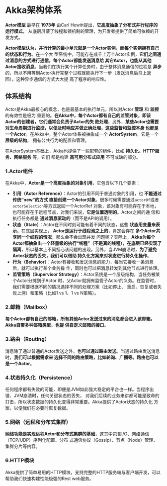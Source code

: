 Akka架构体系
================================================================================
**Actor模型** 最早在 **1973年** 由Carl Hewitt提出，**它高度抽象了分布式并行程序的运行模式**，
从底层屏蔽了线程和锁机制的管理，为开发者提供了简单可依赖的开发方式。

**Actor模型认为，并行计算的最小单元就是一个Actor实例，而每个实例拥有自己的状态和行为**。在一个大
型系统中，可能存在成千上万个Actor实例，**它们之间通过消息的方式进行通信，每个Actor都能发送消息给
其它Actor，也能从其他Actor接收消息**。当我们在执行某个计算任务时，由于整体消息通信的过程是 **异步**
的，所以不用等到Actor执行完整个过程就能执行下一步（发送消息后马上返回），这种异步通信的方式大大提
高了程序的响应性。

## 体系结构
Actor是Akka最核心的概念，也是最基本的执行单元，所以对Actor **管理** 和 **监控** 的有效性是极为
重要的。**在Akka中，每个Actor都有自己的监管对象，即该Actor的创建者，它们通常会负责子Actor的失
败处理**，另外，**某些Actor也需要对生命周期进行监控，以便及时响应并做正确处理，这些监督和监控本身
也都是一个Actor**。在Akka中，整个Actor体系被抽象成一个 **ActorSystem**，它是一个 **层级的结构**，
拥有公共行为的配置和管理。

在ActorSystem基础上，Akka也提供了一些配套的组件，比如 **持久化、HTTP服务、网络服务** 等，它们
都是构建 **高可用分布式应用** 不可或缺的部分。

### 1.Actor组件
在Akka中，**Actor是一个高度抽象的对象引用**，它包含以下几个要素：
+ **引用（Actor Reference）**：Actor的引用不同于普通对象的引用，也 **不能通过传统“new”的方式
直接创建一个Actor对象**。很多时候需要通过`actorOf`或者`actorSelection`等方式返回一个ActorRef
对象，该对象有可能存在于本地，也可能存在于远程节点，对我们来说，**它是位置透明的**。Actor之间的通
信和执行任务都是 **通过消息驱动的**（而不是API的调用）。
+ **状态（State）**：Actor在不同时刻可能有着不同的状态，这些 **状态用变量来表示**。在底层实现上，
**Actor是运行于线程池之上的**，肯定会存在 **多个Actor共享同一个线程的情况**，那么会不会出现并发
问题呢？实际上，**Akka为每个Actor都抽象出一个轻量级的执行“线程”（不是真的线程），在底层已经实现了
隔离**，所以基本上不同担心该问题的出现。另外，当JVM崩溃时，**为了避免Actor状态的丢失，我们可以借助
持久化方案来对状态进行持久化操作**。
+ **行为（Behavior）**：Actor有接收和发送消息的能力，每当它接收一条消息后，就可以执行某个业务操
作，同时也可以把消息转发到其他节点进行处理。
+ **监管策略（Supervisor Strategy）**：Actor系统是一个层级结构，当任务被某个Actor分摊到子Actor
时，父Actor就拥有监管子Actor的义务。在监管时，我们需要根据不同的情况选择不同的处理方案（比如停止、
重启、恢复或者失败上溯）和策略（比如1 vs 1、1 vs N策略）。


### 2.邮箱（Mailbox）
**每个Actor都有自己的邮箱，所有其他Actor发送过来的消息都会进入该邮箱。Akka自带多种邮箱类型，也提
供自定义邮箱的接口**。

### 3.路由（Routing）
消息除了通过普通的Actor发送之外，**也可以通过路由发送**。当通过路由发送消息时，**我们可以根据需求来
选择不同的路由策略，比如轮询、广播等。路由也可以是一个Actor**。

### 4.状态持久化（Persistence）
任何程序都有失败的可能，即便是JVM如此强大稳定的平台也一样。当程序出错、JVM崩溃时，任何关键状态的丢失，
对我们后续的业务来讲都可能是致命的打击，所以状态数据的持久化变得非常重要。Akka提供了Actor状态的持久化
方案，以便我们在必要时恢复数据。

### 5.网络（远程和分布式集群）
**网络功能是实现远程Actor和分布式集群的基础**，这其中包含I/O、网络通信（TCP/UDP）序列化配置、分布
式通信协议（Gossip）、节点（Node）管理、集群分片等内容。

### 6.HTTP模块
Akka提供了简单易用的HTTP模块，支持完整的HTTP服务端与客户端开发，可以帮助我们快速构建性能极强的Rest
web服务。
